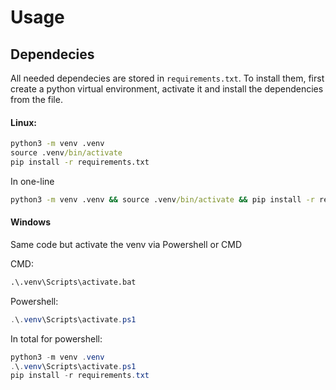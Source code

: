 # Usage
## Dependecies
All needed dependecies are stored in ````requirements.txt````. To install them, first create a python virtual environment, activate it and install the dependencies from the file.
#### Linux:
````cmd
python3 -m venv .venv
source .venv/bin/activate
pip install -r requirements.txt
````
In one-line
````cmd
python3 -m venv .venv && source .venv/bin/activate && pip install -r requirements.txt
````

#### Windows
Same code but activate the venv via Powershell or CMD

CMD:
````cmd
.\.venv\Scripts\activate.bat
````

Powershell:
````Powershell
.\.venv\Scripts\activate.ps1
````

In total for powershell:
````Powershell
python3 -m venv .venv
.\.venv\Scripts\activate.ps1
pip install -r requirements.txt
````
